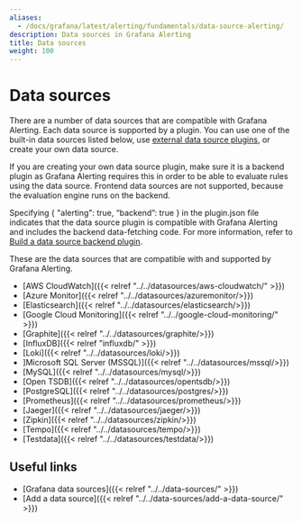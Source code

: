 ```yaml
---
aliases:
  - /docs/grafana/latest/alerting/fundamentals/data-source-alerting/
description: Data sources in Grafana Alerting
title: Data sources
weight: 100
---
```


# Data sources

There are a number of data sources that are compatible with Grafana Alerting. Each data source is supported by a plugin. You can use one of the built-in data sources listed below, use [external data source plugins](https://grafana.com/grafana/plugins/?type=datasource), or create your own data source.

If you are creating your own data source plugin, make sure it is a backend plugin as Grafana Alerting requires this in order to be able to evaluate rules using the data source. Frontend data sources are not supported, because the evaluation engine runs on the backend.

Specifying { "alerting": true, “backend”: true } in the plugin.json file indicates that the data source plugin is compatible with Grafana Alerting and includes the backend data-fetching code. For more information, refer to [Build a data source backend plugin](https://grafana.com/tutorials/build-a-data-source-backend-plugin/).

These are the data sources that are compatible with and supported by Grafana Alerting.

- [AWS CloudWatch]({{< relref "../../datasources/aws-cloudwatch/" >}})
- [Azure Monitor]({{< relref "../../datasources/azuremonitor/>}})
- [Elasticsearch]({{< relref "../../datasources/elasticsearch/>}})
- [Google Cloud Monitoring]({{< relref "../../google-cloud-monitoring/" >}})
- [Graphite]({{< relref "../../datasources/graphite/>}})
- [InfluxDB]({{< relref "influxdb/" >}})
- [Loki]({{< relref "../../datasources/loki/>}})
- ]Microsoft SQL Server (MSSQL)]({{< relref "../../datasources/mssql/>}})
- [MySQL]({{< relref "../../datasources/mysql/>}})
- [Open TSDB]({{< relref "../../datasources/opentsdb/>}})
- [PostgreSQL]({{< relref "../../datasources/postgres/>}})
- [Prometheus]({{< relref "../../datasources/prometheus/>}})
- [Jaeger]({{< relref "../../datasources/jaeger/>}})
- [Zipkin]({{< relref "../../datasources/zipkin/>}})
- [Tempo]({{< relref "../../datasources/tempo/>}})
- [Testdata]({{< relref "../../datasources/testdata/>}})

## Useful links

- [Grafana data sources]({{< relref "../../data-sources/" >}})
- [Add a data source]({{< relref "../../data-sources/add-a-data-source/" >}})
